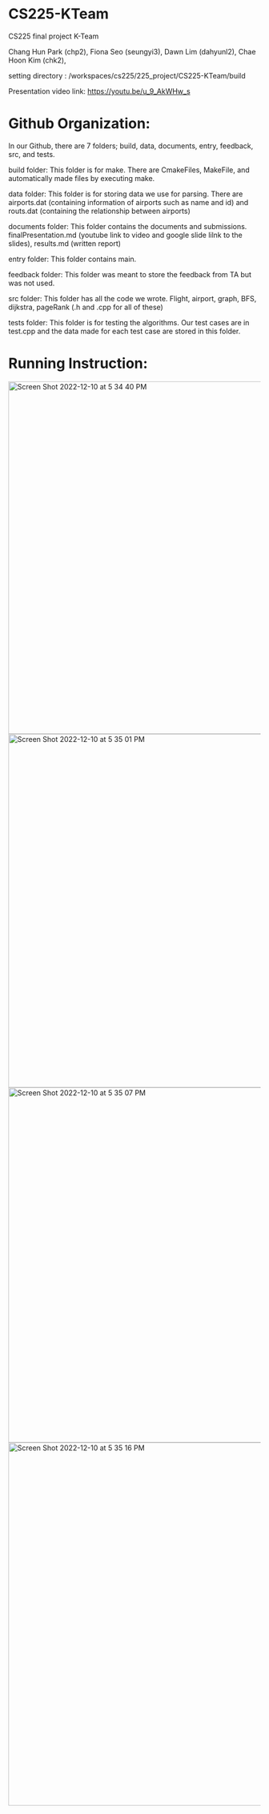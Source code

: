 # CS225-KTeam
CS225 final project K-Team

Chang Hun Park (chp2),
Fiona Seo (seungyi3),
Dawn Lim (dahyunl2),
Chae Hoon Kim (chk2),

setting directory : /workspaces/cs225/225_project/CS225-KTeam/build

Presentation video link: https://youtu.be/u_9_AkWHw_s


# Github Organization:
In our Github, there are 7 folders; build, data, documents, entry, feedback, src, and tests.
 
build folder: 
This folder is for make. There are CmakeFiles, MakeFile, and automatically made files by executing make. 

data folder: 
This folder is for storing data we use for parsing. There are airports.dat (containing information of airports such as name and id) and routs.dat (containing the relationship between airports)

documents folder: 
This folder contains the documents and submissions. finalPresentation.md (youtube link to video and google slide lilnk to the slides), results.md (written report)

entry folder: 
This folder contains main.

feedback folder: 
This folder was meant to store the feedback from TA but was not used. 

src folder: 
This folder has all the code we wrote. Flight, airport, graph, BFS, dijkstra, pageRank (.h and .cpp for all of these)

tests folder: 
This folder is for testing the algorithms. Our test cases are in test.cpp and the data made for each test case are stored in this folder.
 
# Running Instruction:
<img width="704" alt="Screen Shot 2022-12-10 at 5 34 40 PM" src="https://user-images.githubusercontent.com/90300666/206879558-6a757d09-9d9d-430b-9142-c4552defcb9d.png">

<img width="706" alt="Screen Shot 2022-12-10 at 5 35 01 PM" src="https://user-images.githubusercontent.com/90300666/206879562-324d7be2-6e99-4893-af52-e720c1f92616.png">

<img width="709" alt="Screen Shot 2022-12-10 at 5 35 07 PM" src="https://user-images.githubusercontent.com/90300666/206879565-cb1c430a-cb0a-47ed-8fea-74937e630a48.png">
<img width="725" alt="Screen Shot 2022-12-10 at 5 35 16 PM" src="https://user-images.githubusercontent.com/90300666/206879568-d4d05d25-00ee-45f1-9079-d46873063807.png">
